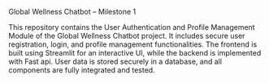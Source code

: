Global Wellness Chatbot – Milestone 1

This repository contains the User Authentication and Profile Management Module of the Global Wellness Chatbot project. It includes secure user registration, login, and profile management functionalities. The frontend is built using Streamlit for an interactive UI, while the backend is implemented with Fast api. User data is stored securely in a database, and all components are fully integrated and tested.
